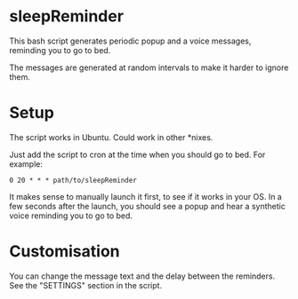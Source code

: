 # sleepReminder
This bash script generates periodic popup and a voice messages, reminding you to go to bed.

The messages are generated at random intervals to make it harder to ignore them.

# Setup 

The script works in Ubuntu. Could work in other *nixes.

Just add the script to cron at the time when you should go to bed. For example:

```0 20 * * * path/to/sleepReminder```

It makes sense to manually launch it first, to see if it works in your OS. In a few seconds after the launch, you should see a popup and hear a synthetic voice reminding you to go to bed. 

# Customisation

You can change the message text and the delay between the reminders. See the "SETTINGS" section in the script. 
